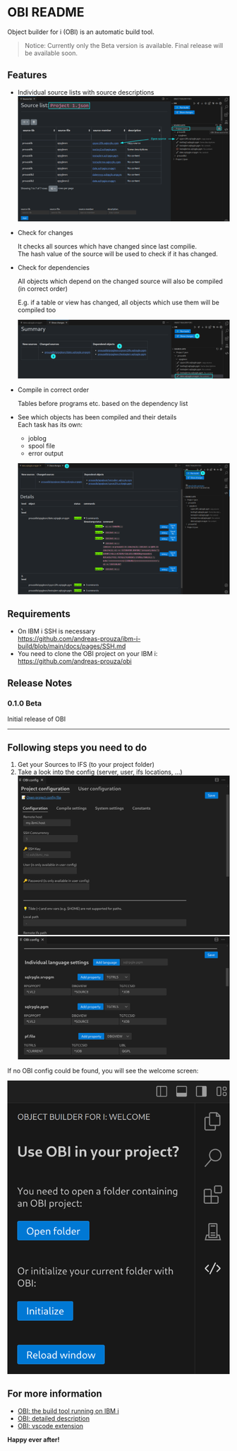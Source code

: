 # OBI README

Object builder for i (OBI) is an automatic build tool.

> Notice:
Currently only the Beta version is available.
Final release will be available soon.


## Features

* Individual source lists with source descriptions
  ![img](asserts/img/ext/source-list.png)
  
* Check for changes
  
  It checks all sources which have changed since last compilie.  
  The hash value of the source will be used to check if it has changed.
  
* Check for dependencies
  
  All objects which depend on the changed source will also be compiled (in correct order)

  E.g. if a table or view has changed, all objects which use them will be compiled too

  ![img](asserts/img/ext/show-changes.png)


* Compile in correct order
  
  Tables before programs etc. based on the dependency list


* See which objects has been compiled and their details  
  Each task has its own:
  
  * joblog
  * spool file
  * error output

  ![img](asserts/img/ext/build-summary.png)


## Requirements

* On IBM i SSH is necessary  
  https://github.com/andreas-prouza/ibm-i-build/blob/main/docs/pages/SSH.md
* You need to clone the OBI project on your IBM i:  
  https://github.com/andreas-prouza/obi


## Release Notes

### 0.1.0 Beta

Initial release of OBI


---

## Following steps you need to do

1. Get your Sources to IFS (to your project folder)
2. Take a look into the config (server, user, ifs locations, ...)
     ![img](asserts/img/ext/config.png)
     ![img](asserts/img/ext/config-compile.png)


If no OBI config could be found, you will see the welcome screen:

![img](asserts/img/ext/welcome.png)



## For more information

* [OBI: the build tool running on IBM i](https://github.com/andreas-prouza/obi)
* [OBI: detailed description](https://github.com/andreas-prouza/ibm-i-build-obi)
* [OBI: vscode extension](https://github.com/andreas-prouza/obi-extension)

**Happy ever after!**
